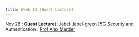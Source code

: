 ```yaml
---
title: Week 13 (Guest Lecture)
---
```


Nov 26
: **Guest Lecture**{: .label .label-green }5G Security and Authentication
  : [Prof Alex Marder](https://alexmarder.github.io/)
